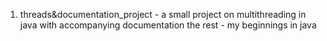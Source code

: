 1. threads&documentation_project - a small project on multithreading in java with accompanying documentation
the rest - my beginnings in java
